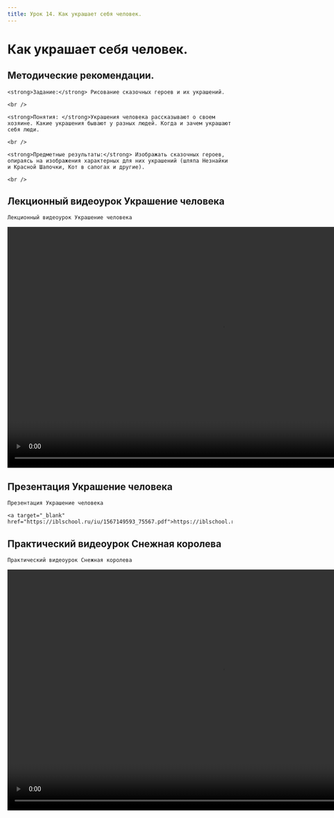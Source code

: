 ```yaml
---
title: Урок 14. Как украшает себя человек.
---
```


# Как украшает себя человек.

## Методические рекомендации.

<p>
	<strong>Задание:</strong> Рисование сказочных героев и их украшений. 
</p>
<p>
	<br /> 
</p>
<p>
	<strong>Понятия: </strong>Украшения человека рассказывают о своем хозяине. Какие украшения бывают у разных людей. Когда и зачем украшают себя люди. 
</p>
<p>
	<br /> 
</p>
<p>
	<strong>Предметные результаты:</strong> Изображать сказочных героев, опираясь на изображения характерных для них украшений (шляпа Незнайки и Красной Шапочки, Кот в сапогах и другие). 
</p>
<div>
	<br />
</div>

## Лекционный видеоурок Украшение человека

<p>
	Лекционный видеоурок Украшение человека
</p>


<video width="960" height="540" controls>
  <source src="https://vod-progressive.akamaized.net/exp=1667466119~acl=%2Fvimeo-prod-skyfire-std-us%2F01%2F551%2F14%2F352756880%2F1432294203.mp4~hmac=727ad3873ec2ebaafee2dfad05ad70a45fb75deab351ab29ba266f1b4561789c/vimeo-prod-skyfire-std-us/01/551/14/352756880/1432294203.mp4" type="video/mp4">
Your browser does not support the video tag.
</video>


## Презентация Украшение человека

<p>
	Презентация Украшение человека 
</p>
<p>
	<a target="_blank" href="https://iblschool.ru/iu/1567149593_75567.pdf">https://iblschool.ru/iu/1567149593_75567.pdf</a>
</p>

## Практический видеоурок Снежная королева

<p>
	Практический видеоурок Снежная королева
</p>


<video width="960" height="540" controls>
  <source src="https://vod-progressive.akamaized.net/exp=1667466119~acl=%2Fvimeo-prod-skyfire-std-us%2F01%2F484%2F14%2F352422638%2F1430384317.mp4~hmac=b0b04dad7fe1f4570ba8d627acf6e6c1b2459faf57ab28817bddefefb66c89be/vimeo-prod-skyfire-std-us/01/484/14/352422638/1430384317.mp4" type="video/mp4">
Your browser does not support the video tag.
</video>
